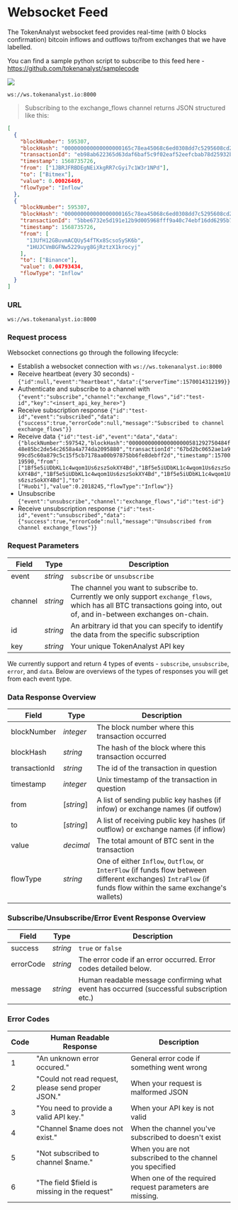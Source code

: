 # Websocket Feed

The TokenAnalyst websocket feed provides real-time (with 0 blocks confirmation) bitcoin inflows and outflows to/from exchanges that we have labelled.

You can find a sample python script to subscribe to this feed here - <a href="https://github.com/tokenanalyst/samplecode" target="_blank">https://github.com/tokenanalyst/samplecode</a>

<img src="https://img.shields.io/badge/Tier-ALPHA-blueviolet.svg"/>

```shell
ws://ws.tokenanalyst.io:8000
```

> Subscribing to the exchange_flows channel returns JSON structured like this:

```json
[
  {
    "blockNumber": 595307,
    "blockHash": "000000000000000000165c78ea45068c6ed0308dd7c5295608cd2ec5bf1a7c34",
    "transactionId": "eb98ab622365d63daf6baf5c9f02eaf52eefcbab78d25932b1d8bbd1725db647",
    "timestamp": 1568735726,
    "from": ["1JBRJFRBDEgNEiXkgRR7cGyi7c1W3r1NPd"],
    "to": ["Bitmex"],
    "value": 0.00026469,
    "flowType": "Inflow"
  },
  {
    "blockNumber": 595307,
    "blockHash": "000000000000000000165c78ea45068c6ed0308dd7c5295608cd2ec5bf1a7c34",
    "transactionId": "5bbe6732e5d191e12b9d005968fff9a40c74ebf16dd6295b7c84128112cf2096",
    "timestamp": 1568735726,
    "from": [
      "13UfH12GBuvmACQUy54fTKx8ScsoSySK6b",
      "1HUJCVmBGFNw5229uyg8GjRztzX1krocyj"
    ],
    "to": ["Binance"],
    "value": 0.04793434,
    "flowType": "Inflow"
  }
]
```

### URL

`ws://ws.tokenanalyst.io:8000`

### Request process
Websocket connections go through the following lifecycle:

* Establish a websocket connection with `ws://ws.tokenanalyst.io:8000`
* Receive heartbeat (every 30 seconds) - `{"id":null,"event":"heartbeat","data":{"serverTime":1570014312199}}`
* Authenticate and subscribe to a channel with `{"event":"subscribe","channel":"exchange_flows","id":"test-id","key":"<insert_api_key_here>"}`
* Receive subscription response `{"id":"test-id","event":"subscribed","data":{"success":true,"errorCode":null,"message":"Subscribed to channel exchange_flows"}}`
* Receive data `{"id":"test-id","event":"data","data":{"blockNumber":597542,"blockHash":"0000000000000000000581292750484f48e85bc2de54c2658a4a774da2095880","transactionId":"67bd2bc0652ae1a999cd5c60a879c5c15f5cb7178aa00b97875bb6fe8debff2d","timestamp":1570019590,"from":["1Bf5e5iUDbKL1c4wqom1Us6zszSokXY4Bd","1Bf5e5iUDbKL1c4wqom1Us6zszSokXY4Bd","1Bf5e5iUDbKL1c4wqom1Us6zszSokXY4Bd","1Bf5e5iUDbKL1c4wqom1Us6zszSokXY4Bd"],"to":["Huobi"],"value":0.2018245,"flowType":"Inflow"}}`
* Unsubscribe `{"event":"unsubscribe","channel":"exchange_flows","id":"test-id"}`
* Receive unsubscription response `{"id":"test-id","event":"unsubscribed","data":{"success":true,"errorCode":null,"message":"Unsubscribed from channel exchange_flows"}}`

### Request Parameters

| Field       | Type      | Description                                                                                                                                 |
| ----------- | --------- | ------------------------------------------------------------------------------------------------------------------------------------------- |
| event       | _string_  | `subscribe` or `unsubscribe`                                                                                                                    |
| channel | _string_  | The channel you want to subscribe to. Currently we only support `exchange_flows`, which has all BTC transactions going into, out of, and in-between exchanges on-chain. |
| id    | _string_  | An arbitrary id that you can specify to identify the data from the specific subscription                     |
| key   | _string_ | Your unique TokenAnalyst API key                                                  |

<aside class="notice">
We currently support and return 4 types of events - <code>subscribe</code>, <code>unsubscribe</code>, <code>error</code>, and <code>data</code>. Below are overviews of the types of responses you will get from each event type.
</aside>

### Data Response Overview

| Field       | Type      | Description                                                                                                                                 |
| ----------- | --------- | ------------------------------------------------------------------------------------------------------------------------------------------- |
| blockNumber       | _integer_  | The block number where this transaction occurred                                                                                                                    |
| blockHash | _string_  | The hash of the block where this transaction occurred |
| transactionId    | _string_  | The id of the transaction in question                      |
| timestamp   | _integer_ | Unix timestamp of the transaction in question                                                  |
| from   | [_string_] | A list of sending public key hashes (if infow) or exchange names (if outfow)                                                  |
| to      | [_string_] | A list of receiving public key hashes (if outflow) or exchange names (if inflow)                                                 |
| value      | _decimal_ | The total amount of BTC sent in the transaction                                                   |
| flowType      | _string_ | One of either `Inflow`, `Outflow`, or `InterFlow` (if funds flow between different exchanges) `IntraFlow` (if funds flow within the same exchange's wallets)                                                   |


### Subscribe/Unsubscribe/Error Event Response Overview

| Field       | Type      | Description                                                                                                                                 |
| ----------- | --------- | ------------------------------------------------------------------------------------------------------------------------------------------- |
| success       | _string_  | `true` or `false`                                                                                                                    |
| errorCode | _string_  | The error code if an error occurred. Error codes detailed below. |
| message    | _string_  | Human readable message confirming what event has occurred (successful subscription etc.)                      |


### Error Codes

| Code       | Human Readable Response      | Description                                                                                                                                 |
| ----------- | --------- | ------------------------------------------------------------------------------------------------------------------------------------------- |
| 1       | "An unknown error occured." | General error code if something went wrong                                                                                                                    |
| 2 | "Could not read request, please send proper JSON." | When your request is malformed JSON |
| 3    | "You need to provide a valid API key."  | When your API key is not valid                      |
| 4   | "Channel $name does not exist." | When the channel you've subscribed to doesn't exist                                                  |
| 5   | "Not subscribed to channel $name." | When you are not subscribed to the channel you specified                                                  |
| 6   | "The field $field is missing in the request" | When one of the required request parameters are missing.                                                  |